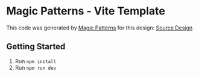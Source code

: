 # Magic Patterns - Vite Template

This code was generated by [Magic Patterns](https://magicpatterns.com) for this design: [Source Design](https://www.magicpatterns.com/c/1jxlmbej9jwr6uv5arj8yp)

## Getting Started

1. Run `npm install`
2. Run `npm run dev`
